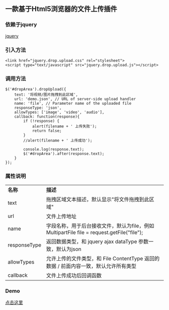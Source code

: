 ## 一款基于Html5浏览器的文件上传插件

### 依赖于jquery
[jquery](http://jquery.com/)

### 引入方法
```
<link href="jquery.drop.upload.css" rel="stylesheet">
<script type="text/javascript" src="jquery.drop.upload.js"></script>
```

### 调用方法
```
$('#dropArea').dropUpload({
    text: '将视频/图片拖拽到此区域',
    url: 'demo.json', // URL of server-side upload handler
    name: 'file', // Parameter name of the uploaded file
    responseType: 'json',
    allowTypes: ['image', 'video', 'audio'],
    callback: function(response){
        if (!response) {
            alert(filename + ' 上传失败');
            return false;
        }
        //alert(filename + ' 上传成功');

        console.log(response.text);
        $('#dropArea').after(response.text);
    }
});
```

### 属性说明
<table>
    <tr>
        <td><b>名称</b></td>
        <td><b>描述</b></td>
    </tr>
    <tr>
        <td>text</td>
        <td>拖拽区域文本描述，默认显示"将文件拖拽到此区域"</td>
    </tr>
    <tr>
        <td>url</td>
        <td>文件上传地址</td>
    </tr>
    <tr>
        <td>name</td>
        <td>字段名称，用于后台接收文件，默认为file，例如 MultipartFile file = request.getFile("file");</td>
    </tr>
    <tr>
        <td>responseType</td>
        <td>返回数据类型，和 jquery ajax dataType 参数一致，默认为json</td>
    </tr>
    <tr>
        <td>allowTypes</td>
        <td>允许上传的文件类型，和 File ContentType 返回的数据 / 前面内容一致，默认允许所有类型</td>
    </tr>
    <tr>
        <td>callback</td>
        <td>文件上传成功后回调函数</td>
    </tr>
</table>

### Demo
[点击这里](demo.html)